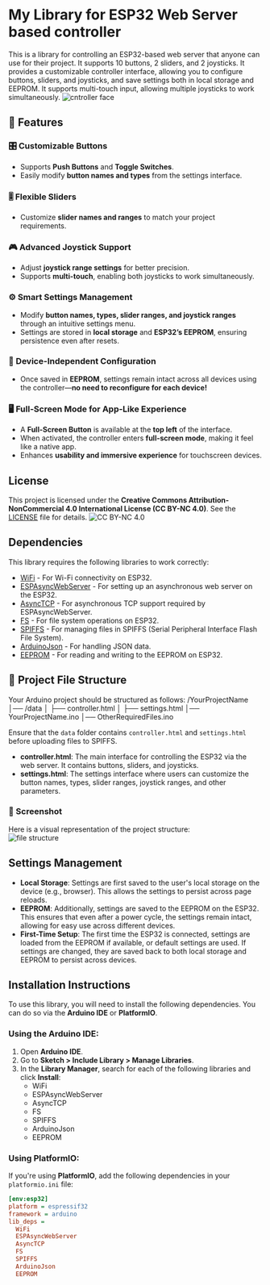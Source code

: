# My Library for ESP32 Web Server based controller

This is a library for controlling an ESP32-based web server that anyone can use for their project. It supports 10 buttons, 2 sliders, and 2 joysticks. It provides a customizable controller interface, allowing you to configure buttons, sliders, and joysticks, and save settings both in local storage and EEPROM. It supports multi-touch input, allowing multiple joysticks to work simultaneously.
![cntroller face](https://i.imgur.com/r7xfh4T.png)


## 🚀 Features  

### 🎛️ Customizable Buttons  
- Supports **Push Buttons** and **Toggle Switches**.  
- Easily modify **button names and types** from the settings interface.  

### 🎚️ Flexible Sliders  
- Customize **slider names and ranges** to match your project requirements.  

### 🎮 Advanced Joystick Support  
- Adjust **joystick range settings** for better precision.  
- Supports **multi-touch**, enabling both joysticks to work simultaneously.  

### ⚙️ Smart Settings Management  
- Modify **button names, types, slider ranges, and joystick ranges** through an intuitive settings menu.  
- Settings are stored in **local storage** and **ESP32’s EEPROM**, ensuring persistence even after resets.  

### 📱 Device-Independent Configuration  
- Once saved in **EEPROM**, settings remain intact across all devices using the controller—**no need to reconfigure for each device!**  


### 🖥️ Full-Screen Mode for App-Like Experience  
- A **Full-Screen Button** is available at the **top left** of the interface.  
- When activated, the controller enters **full-screen mode**, making it feel like a native app.  
- Enhances **usability and immersive experience** for touchscreen devices.  


## License
This project is licensed under the **Creative Commons Attribution-NonCommercial 4.0 International License (CC BY-NC 4.0)**. See the [LICENSE](LICENSE) file for details.
![CC BY-NC 4.0](https://licensebuttons.net/l/by-nc/4.0/88x31.png)

## Dependencies

This library requires the following libraries to work correctly:

- [WiFi](https://github.com/esp8266/Arduino/tree/master/libraries/WiFi) - For Wi-Fi connectivity on ESP32.
- [ESPAsyncWebServer](https://github.com/me-no-dev/ESPAsyncWebServer) - For setting up an asynchronous web server on the ESP32.
- [AsyncTCP](https://github.com/me-no-dev/AsyncTCP) - For asynchronous TCP support required by ESPAsyncWebServer.
- [FS](https://github.com/esp8266/Arduino/tree/master/libraries/FS) - For file system operations on ESP32.
- [SPIFFS](https://github.com/esp8266/Arduino/tree/master/libraries/SPIFFS) - For managing files in SPIFFS (Serial Peripheral Interface Flash File System).
- [ArduinoJson](https://github.com/bblanchon/ArduinoJson) - For handling JSON data.
- [EEPROM](https://github.com/esp8266/Arduino/tree/master/libraries/EEPROM) - For reading and writing to the EEPROM on ESP32.

## 📂 Project File Structure  

Your Arduino project should be structured as follows:  /YourProjectName │── /data │ ├── controller.html │ ├── settings.html │── YourProjectName.ino │── OtherRequiredFiles.ino

Ensure that the `data` folder contains `controller.html` and `settings.html` before uploading files to SPIFFS.
- **controller.html**: The main interface for controlling the ESP32 via the web server. It contains buttons, sliders, and joysticks.
- **settings.html**: The settings interface where users can customize the button names, types, slider ranges, joystick ranges, and other parameters.
### 📸 Screenshot  
Here is a visual representation of the project structure:  
![file structure](https://i.imgur.com/AL3KFws.gif)



## Settings Management

- **Local Storage**: Settings are first saved to the user's local storage on the device (e.g., browser). This allows the settings to persist across page reloads.
- **EEPROM**: Additionally, settings are saved to the EEPROM on the ESP32. This ensures that even after a power cycle, the settings remain intact, allowing for easy use across different devices.
- **First-Time Setup**: The first time the ESP32 is connected, settings are loaded from the EEPROM if available, or default settings are used. If settings are changed, they are saved back to both local storage and EEPROM to persist across devices.

## Installation Instructions

To use this library, you will need to install the following dependencies. You can do so via the **Arduino IDE** or **PlatformIO**.

### Using the Arduino IDE:

1. Open **Arduino IDE**.
2. Go to **Sketch > Include Library > Manage Libraries**.
3. In the **Library Manager**, search for each of the following libraries and click **Install**:
   - WiFi
   - ESPAsyncWebServer
   - AsyncTCP
   - FS
   - SPIFFS
   - ArduinoJson
   - EEPROM

### Using PlatformIO:

If you're using **PlatformIO**, add the following dependencies in your `platformio.ini` file:

```ini
[env:esp32]
platform = espressif32
framework = arduino
lib_deps =
  WiFi
  ESPAsyncWebServer
  AsyncTCP
  FS
  SPIFFS
  ArduinoJson
  EEPROM

